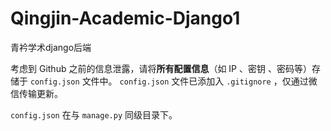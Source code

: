 # Qingjin-Academic-Django1
青衿学术django后端

考虑到 Github 之前的信息泄露，请将**所有配置信息**（如 IP 、密钥 、密码等）存储于 `config.json` 文件中。 `config.json` 文件已添加入 `.gitignore` ，仅通过微信传输更新。

`config.json` 在与 `manage.py` 同级目录下。

